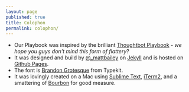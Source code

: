 ```yaml
---
layout: page
published: true
title: Colophon
permalink: colophon/
---
```


* Our Playbook was inspired by the brilliant [Thoughtbot Playbook](http://playbook.thoughtbot.com/) - *we hope you guys don't mind this form of flattery*?
* It was designed and build by [@_mattbailey](http://www.twitter.com/_mattbailey) on [Jekyll](http://jekyllrb.com/) and is hosted on [Github Pages](http://pages.github.com/).
* The font is [Brandon Grotesque](https://typekit.com/fonts/brandon-grotesque) from Typekit.
* It was lovingly created on a Mac using [Sublime Text](http://www.sublimetext.com/), [iTerm2](http://www.iterm2.com/#/section/home), and a smattering of [Bourbon](http://bourbon.io/) for good measure.